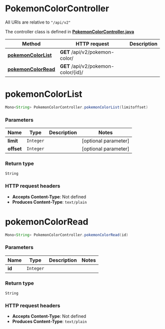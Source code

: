 # PokemonColorController

All URIs are relative to `"/api/v2"`

The controller class is defined in **[PokemonColorController.java](../../src/main/java/org/openapitools/controller/PokemonColorController.java)**

Method | HTTP request | Description
------------- | ------------- | -------------
[**pokemonColorList**](#pokemonColorList) | **GET** /api/v2/pokemon-color/ | 
[**pokemonColorRead**](#pokemonColorRead) | **GET** /api/v2/pokemon-color/{id}/ | 

<a name="pokemonColorList"></a>
# **pokemonColorList**
```java
Mono<String> PokemonColorController.pokemonColorList(limitoffset)
```



### Parameters
Name | Type | Description  | Notes
------------- | ------------- | ------------- | -------------
**limit** | `Integer` |  | [optional parameter]
**offset** | `Integer` |  | [optional parameter]

### Return type
`String`


### HTTP request headers
 - **Accepts Content-Type**: Not defined
 - **Produces Content-Type**: `text/plain`

<a name="pokemonColorRead"></a>
# **pokemonColorRead**
```java
Mono<String> PokemonColorController.pokemonColorRead(id)
```



### Parameters
Name | Type | Description  | Notes
------------- | ------------- | ------------- | -------------
**id** | `Integer` |  |

### Return type
`String`


### HTTP request headers
 - **Accepts Content-Type**: Not defined
 - **Produces Content-Type**: `text/plain`

